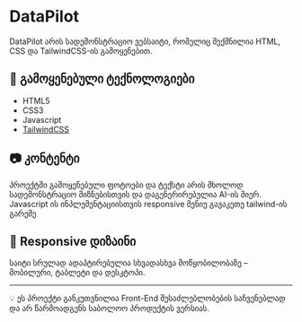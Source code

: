 # DataPilot

DataPilot არის სადემონსტრაციო ვებსაიტი, რომელიც შექმნილია HTML, CSS და TailwindCSS-ის გამოყენებით.

## 🔧 გამოყენებული ტექნოლოგიები

- HTML5
- CSS3
- Javascript
- [TailwindCSS](https://tailwindcss.com/)

## 📷 კონტენტი

პროექტში გამოყენებული ფოტოები და ტექსტი არის მხოლოდ სადემონსტრაციო მიზნებისთვის და დაგენერირებულია AI-ის მიერ.
Javascript ის ინპლემენტაციისთვის responsive მენიუ გავაკეთე tailwind-ის გარეშე

## 📱 Responsive დიზაინი

საიტი სრულად ადაპტირებულია სხვადასხვა მოწყობილობაზე – მობილური, ტაბლეტი და დესკტოპი.

---

💡 ეს პროექტი განკუთვნილია Front-End შესაძლებლობების საჩვენებლად და არ წარმოადგენს საბოლოო პროდუქტის ვერსიას.

